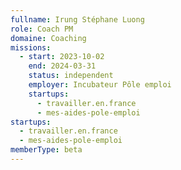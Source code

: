 ```yaml
---
fullname: Irung Stéphane Luong
role: Coach PM
domaine: Coaching
missions:
  - start: 2023-10-02
    end: 2024-03-31
    status: independent
    employer: Incubateur Pôle emploi
    startups:
      - travailler.en.france
      - mes-aides-pole-emploi
startups:
  - travailler.en.france
  - mes-aides-pole-emploi
memberType: beta
---
```

